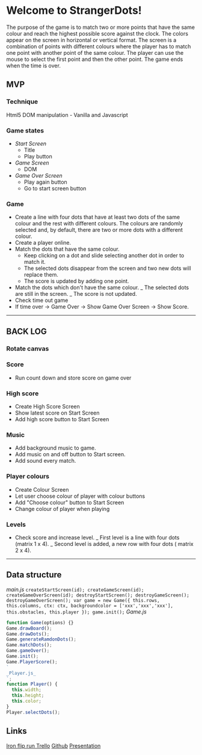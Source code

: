 # Welcome to StrangerDots!

The purpose of the game is to match two or more points that have the same colour and reach the highest possible score against the clock.
The colors appear on the screen in horizontal or vertical format.
The screen is a combination of points with different colours where the player has to match one point with another point of the same colour.
The player can use the mouse to select the first point and then the other point.
The game ends when the time is over.

## MVP

### Technique

Html5 DOM manipulation - Vanilla and Javascript

### Game states

- _Start Screen_
  - Title
  - Play button
- _Game Screen_
  - DOM
- _Game Over Screen_
  - Play again button
  - Go to start screen button

### Game

- Create a line with four dots that have at least two dots of the same colour and the rest with different colours. The colours are randomly selected and, by default, there are two or more dots with a different colour.
- Create a player online.
- Match the dots that have the same colour.
  - Keep clicking on a dot and slide selecting another dot in order to match it.
  - The selected dots disappear from the screen and two new dots will replace them.
  - The score is updated by adding one point.
- Match the dots which don't have the same colour.
  _ The selected dots are still in the screen.
  _ The score is not updated.
- Check time out game
- If time over -> Game Over -> Show Game Over Screen -> Show Score.

---

## BACK LOG

### Rotate canvas

### Score

- Run count down and store score on game over

### High score

- Create High Score Screen
- Show latest score on Start Screen
- Add high score button to Start Screen

### Music

- Add background music to game.
- Add music on and off button to Start screen.
- Add sound every match.

### Player colours

- Create Colour Screen
- Let user choose colour of player with colour buttons
- Add "Choose colour" button to Start Screen
- Change colour of player when playing

### Levels

- Check score and increase level.
  _ First level is a line with four dots (matrix 1 x 4).
  _ Second level is added, a new row with four dots ( matrix 2 x 4).

---

## Data structure

_main.js_
`createStartScreen(id); createGameScreen(id); createGameOverScreen(id); destroyStartScreen(); destroyGameScreen(); destroyGameOverScreen(); var game = new Game({ this.rows, this.columns, ctx: ctx, backgroundcolor = ['xxx','xxx','xxx'], this.obstacles, this.player }); game.init();`
_Game.js_

```js
function Game(options) {}
Game.drawBoard();
Game.drawDots();
Game.generateRamdonDots();
Game.matchDots();
Game.gameOver();
Game.init();
Game.PlayerScore();
`
_Player.js_
`;
function Player() {
  this.width;
  this.height;
  this.color;
}
Player.selectDots();
```

## Links

[Iron flip run Trello](https://trello.com/b/pj81BuC3/irondots)
[Github](https://github.com/msallito510/IronDots)
[Presentation](https://slides.com/marcebcn/irondots/#/)

